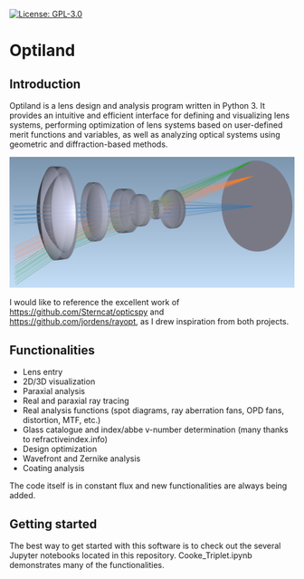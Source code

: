 [![License: GPL-3.0](https://img.shields.io/badge/License-GPL3.0-blue.svg)](https://www.gnu.org/licenses/gpl-3.0)

# Optiland

## Introduction
Optiland is a lens design and analysis program written in Python 3. It provides an intuitive and efficient interface for defining and visualizing lens systems, performing optimization of lens systems based on user-defined merit functions and variables, as well as analyzing optical systems using geometric and diffraction-based methods.

<img src="images/telephoto.png" alt="telephoto" width="800"/>

I would like to reference the excellent work of https://github.com/Sterncat/opticspy and https://github.com/jordens/rayopt, as I drew inspiration from both projects.

## Functionalities
- Lens entry
- 2D/3D visualization
- Paraxial analysis
- Real and paraxial ray tracing
- Real analysis functions (spot diagrams, ray aberration fans, OPD fans, distortion, MTF, etc.)
- Glass catalogue and index/abbe v-number determination (many thanks to refractiveindex.info)
- Design optimization
- Wavefront and Zernike analysis
- Coating analysis

The code itself is in constant flux and new functionalities are always being added.

## Getting started
The best way to get started with this software is to check out the several Jupyter notebooks located in this repository. Cooke_Triplet.ipynb demonstrates many of the functionalities.

